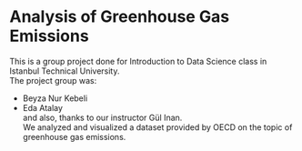 # Analysis of Greenhouse Gas Emissions
This is a group project done for Introduction to Data Science class in Istanbul Technical University. <br>
The project group was:
* Beyza Nur Kebeli
* Eda Atalay <br>
and also, thanks to our instructor Gül Inan. <br>
We analyzed and visualized a dataset provided by OECD on the topic of greenhouse gas emissions.
